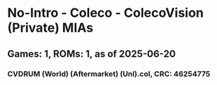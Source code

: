 # No-Intro - Coleco - ColecoVision (Private) MIAs
## Games: 1, ROMs: 1, as of 2025-06-20

### CVDRUM (World) (Aftermarket) (Unl).col, CRC: 46254775
